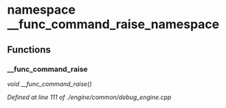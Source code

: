 # namespace __func_command_raise_namespace



## Functions

### __func_command_raise

*void __func_command_raise()*

*Defined at line 111 of ./engine/common/debug_engine.cpp*



